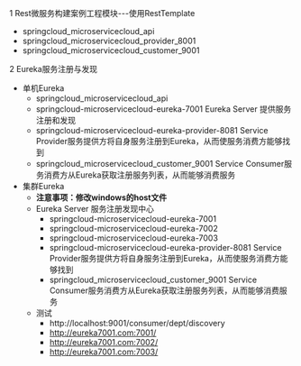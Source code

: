 1 Rest微服务构建案例工程模块---使用RestTemplate
- springcloud_microservicecloud_api
- springcloud_microservicecloud_provider_8001
- springcloud_microservicecloud_customer_9001

2 Eureka服务注册与发现
- 单机Eureka
    - springcloud_microservicecloud_api
    - springcloud-microservicecloud-eureka-7001  Eureka Server 提供服务注册和发现   
    - springcloud-microservicecloud-eureka-provider-8081  Service Provider服务提供方将自身服务注册到Eureka，从而使服务消费方能够找到  
    - springcloud_microservicecloud_customer_9001  Service Consumer服务消费方从Eureka获取注册服务列表，从而能够消费服务   
- 集群Eureka
    - **注意事项：修改windows的host文件**
    - Eureka Server 服务注册发现中心
        - springcloud-microservicecloud-eureka-7001
        - springcloud-microservicecloud-eureka-7002
        - springcloud-microservicecloud-eureka-7003
        - springcloud-microservicecloud-eureka-provider-8081  Service Provider服务提供方将自身服务注册到Eureka，从而使服务消费方能够找到  
        - springcloud_microservicecloud_customer_9001  Service Consumer服务消费方从Eureka获取注册服务列表，从而能够消费服务  
    - 测试
        - http://localhost:9001/consumer/dept/discovery
        - http://eureka7001.com:7001/
        - http://eureka7001.com:7002/
        - http://eureka7001.com:7003/